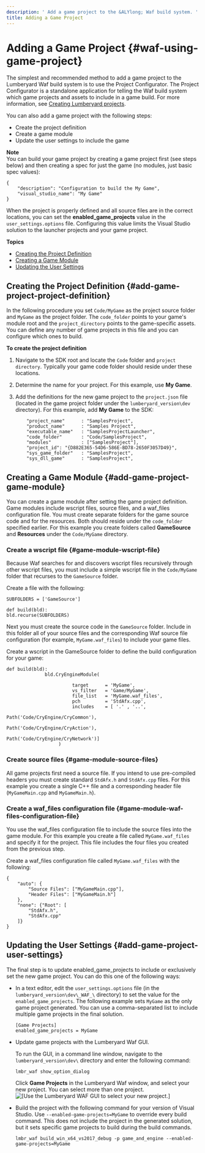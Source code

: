 ```yaml
---
description: ' Add a game project to the &ALYlong; Waf build system. '
title: Adding a Game Project
---
```

# Adding a Game Project {#waf-using-game-project}

The simplest and recommended method to add a game project to the Lumberyard Waf build system is to use the Project Configurator\. The Project Configurator is a standalone application for telling the Waf build system which game projects and assets to include in a game build\. For more information, see [Creating Lumberyard projects](/docs/userguide/configurator/intro.md)\.

You can also add a game project with the following steps:
+ Create the project definition
+ Create a game module
+ Update the user settings to include the game

**Note**  
You can build your game project by creating a game project first \(see steps below\) and then creating a spec for just the game \(no modules, just basic spec values\):  

```
{
    "description": "Configuration to build the My Game",
    "visual_studio_name": "My Game"
}
```
When the project is properly defined and all source files are in the correct locations, you can set the **enabled\_game\_projects** value in the `user_settings.options` file\. Configuring this value limits the Visual Studio solution to the launcher projects and your game project\.

**Topics**
+ [Creating the Project Definition](#add-game-project-project-definition)
+ [Creating a Game Module](#add-game-project-game-module)
+ [Updating the User Settings](#add-game-project-user-settings)

## Creating the Project Definition {#add-game-project-project-definition}

In the following procedure you set `Code/MyGame` as the project source folder and `MyGame` as the project folder\. The `code_folder` points to your game's module root and the `project_directory` points to the game\-specific assets\. You can define any number of game projects in this file and you can configure which ones to build\.

**To create the project definition**

1. Navigate to the SDK root and locate the `Code` folder and `project directory`\. Typically your game code folder should reside under these locations\.

1. Determine the name for your project\. For this example, use **My Game**\.

1. Add the definitions for the new game project to the `project.json` file \(located in the game project folder under the `lumberyard_version\dev` directory\)\. For this example, add **My Game** to the SDK:

   ```
       "project_name"      : "SamplesProject",
       "product_name"      : "Samples Project",
       "executable_name"   : "SamplesProjectLauncher",
       "code_folder"       : "Code/SamplesProject",
       "modules"           : ["SamplesProject"],
       "project_id": "{D882E365-54D6-586E-BD78-2650F3057D49}",
       "sys_game_folder"   : "SamplesProject",
       "sys_dll_game"      : "SamplesProject",
   ```

## Creating a Game Module {#add-game-project-game-module}

You can create a game module after setting the game project definition\. Game modules include wscript files, source files, and a waf\_files configuration file\. You must create separate folders for the game source code and for the resources\. Both should reside under the `code_folder` specified earlier\. For this example you create folders called **GameSource** and **Resources** under the `Code/MyGame` directory\.

### Create a wscript file {#game-module-wscript-file}

Because Waf searches for and discovers wscript files recursively through other wscript files, you must include a simple wscript file in the `Code/MyGame` folder that recurses to the `GameSource` folder\.

Create a file with the following:

```
SUBFOLDERS = ['GameSource']
               
def build(bld):
bld.recurse(SUBFOLDERS)
```

Next you must create the source code in the `GameSource` folder\. Include in this folder all of your source files and the corresponding Waf source file configuration \(for example, `MyGame.waf_files`\) to include your game files\.

Create a wscript in the GameSource folder to define the build configuration for your game:

```
def build(bld):
              bld.CryEngineModule(
               	 
               	        target      = 'MyGame',
               	        vs_filter   = 'Game/MyGame',
               	        file_list   = 'MyGame.waf_files',
               	        pch         = 'StdAfx.cpp',
               	        includes    = [ '.' , '..',
               	                        Path('Code/CryEngine/CryCommon'),
               	                        Path('Code/CryEngine/CryAction'),
               	                        Path('Code/CryEngine/CryNetwork')]
               	   )
```

### Create source files {#game-module-source-files}

All game projects first need a source file\. If you intend to use pre\-compiled headers you must create standard `StdAfx.h` and `StdAfx.cpp` files\. For this example you create a single C\+\+ file and a corresponding header file \(`MyGameMain.cpp` and `MyGameMain.h`\)\.

### Create a waf\_files configuration file {#game-module-waf-files-configuration-file}

You use the waf\_files configuration file to include the source files into the game module\. For this example you create a file called `MyGame.waf_files` and specify it for the project\. This file includes the four files you created from the previous step\. 

Create a waf\_files configuration file called `MyGame.waf_files` with the following:

```
{
    "auto": {
        "Source Files": ["MyGameMain.cpp"],
        "Header Files": ["MyGameMain.h"]
    },
    "none": {"Root": [
        "StdAfx.h",
        "StdAfx.cpp"
    ]}
}
```

## Updating the User Settings {#add-game-project-user-settings}

The final step is to update enabled\_game\_projects to include or exclusively set the new game project\. You can do this one of the following ways:
+ In a text editor, edit the `user_settings.options` file \(in the `lumberyard_version\dev\_WAF_\` directory\) to set the value for the `enabled_game_projects`\. The following example sets `MyGame` as the only game project generated\. You can use a comma\-separated list to include multiple game projects in the final solution\.

  ```
  [Game Projects]
  enabled_game_projects = MyGame
  ```
+ Update game projects with the Lumberyard Waf GUI\. 

  To run the GUI, in a command line window, navigate to the `lumberyard_version\dev\` directory and enter the following command: 

  ```
  lmbr_waf show_option_dialog
  ```

  Click **Game Projects** in the Lumberyard Waf window, and select your new project\. You can select more than one project\.  
![\[Use the Lumberyard WAF GUI to select your new project.\]](/images/userguide/waf/waf-using-game-project-waf-gui.png)
+ Build the project with the following command for your version of Visual Studio\. Use `--enabled-game-projects=MyGame` to override every build command\. This does not include the project in the generated solution, but it sets specific game projects to build during the build commands\.

  ```
  lmbr_waf build_win_x64_vs2017_debug -p game_and_engine --enabled-game-projects=MyGame
  ```